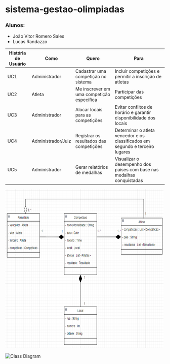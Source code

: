 # sistema-gestao-olimpiadas

### Alunos: 
- João Vitor Romero Sales
- Lucas Randazzo

| **História de Usuário** | **Como**           | **Quero**                               | **Para**                                       |
|-------------------------|--------------------|-----------------------------------------|------------------------------------------------|
| UC1 | Administrador      | Cadastrar uma competição no sistema             | Incluir competições e permitir a inscrição de atletas |
| UC2 | Atleta             | Me inscrever em uma competição específica | Participar das competições                         |
| UC3 | Administrador      | Alocar locais para as competições              | Evitar conflitos de horário e garantir disponibilidade dos locais |
| UC4 | Administrador/Juiz | Registrar os resultados das competições        | Determinar o atleta vencedor e os classificados em segundo e terceiro lugares |
| UC5 | Administrador | Gerar relatórios de medalhas                    | Visualizar o desempenho dos países com base nas medalhas conquistadas |


<img width="500px" height="500px" src="https://github.com/o-romeroo/sistema-gestao-olimpiadas/blob/main/imagens/diagrama-de-classes.png"/>

![Class Diagram](./imagens/diagrama_classe_lab01.png)
